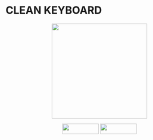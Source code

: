 # CLEAN KEYBOARD


<p align="center">
  <img width="256" height="256" src="https://i.imgur.com/JiBlPaT.png">
</p>


<p align="center">
  <img width="98" height="28" src="https://i.imgur.com/gQZqzLB.png">
  <img width="98" height="28" src="https://i.imgur.com/QLTb1AC.png">
</p>

